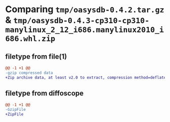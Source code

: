 # Comparing `tmp/oasysdb-0.4.2.tar.gz` & `tmp/oasysdb-0.4.3-cp310-cp310-manylinux_2_12_i686.manylinux2010_i686.whl.zip`

## filetype from file(1)

```diff
@@ -1 +1 @@
-gzip compressed data
+Zip archive data, at least v2.0 to extract, compression method=deflate
```

## filetype from diffoscope

```diff
@@ -1 +1 @@
-GzipFile
+ZipFile
```

